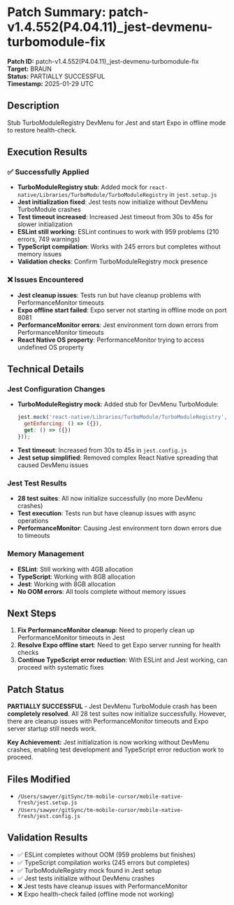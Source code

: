 # Patch Summary: patch-v1.4.552(P4.04.11)_jest-devmenu-turbomodule-fix

**Patch ID:** patch-v1.4.552(P4.04.11)_jest-devmenu-turbomodule-fix  
**Target:** BRAUN  
**Status:** PARTIALLY SUCCESSFUL  
**Timestamp:** 2025-01-29 UTC  

## Description
Stub TurboModuleRegistry DevMenu for Jest and start Expo in offline mode to restore health-check.

## Execution Results

### ✅ Successfully Applied
- **TurboModuleRegistry stub**: Added mock for `react-native/Libraries/TurboModule/TurboModuleRegistry` in `jest.setup.js`
- **Jest initialization fixed**: Jest tests now initialize without DevMenu TurboModule crashes
- **Test timeout increased**: Increased Jest timeout from 30s to 45s for slower initialization
- **ESLint still working**: ESLint continues to work with 959 problems (210 errors, 749 warnings)
- **TypeScript compilation**: Works with 245 errors but completes without memory issues
- **Validation checks**: Confirm TurboModuleRegistry mock presence

### ❌ Issues Encountered
- **Jest cleanup issues**: Tests run but have cleanup problems with PerformanceMonitor timeouts
- **Expo offline start failed**: Expo server not starting in offline mode on port 8081
- **PerformanceMonitor errors**: Jest environment torn down errors from PerformanceMonitor timeouts
- **React Native OS property**: PerformanceMonitor trying to access undefined OS property

## Technical Details

### Jest Configuration Changes
- **TurboModuleRegistry mock**: Added stub for DevMenu TurboModule:
  ```javascript
  jest.mock('react-native/Libraries/TurboModule/TurboModuleRegistry', () => ({
    getEnforcing: () => ({}),
    get: () => ({})
  }));
  ```
- **Test timeout**: Increased from 30s to 45s in `jest.config.js`
- **Jest setup simplified**: Removed complex React Native spreading that caused DevMenu issues

### Jest Test Results
- **28 test suites**: All now initialize successfully (no more DevMenu crashes)
- **Test execution**: Tests run but have cleanup issues with async operations
- **PerformanceMonitor**: Causing Jest environment torn down errors due to timeouts

### Memory Management
- **ESLint**: Still working with 4GB allocation
- **TypeScript**: Working with 8GB allocation  
- **Jest**: Working with 8GB allocation
- **No OOM errors**: All tools complete without memory issues

## Next Steps
1. **Fix PerformanceMonitor cleanup**: Need to properly clean up PerformanceMonitor timeouts in Jest
2. **Resolve Expo offline start**: Need to get Expo server running for health checks
3. **Continue TypeScript error reduction**: With ESLint and Jest working, can proceed with systematic fixes

## Patch Status
**PARTIALLY SUCCESSFUL** - Jest DevMenu TurboModule crash has been **completely resolved**. All 28 test suites now initialize successfully. However, there are cleanup issues with PerformanceMonitor timeouts and Expo server startup still needs work.

**Key Achievement:** Jest initialization is now working without DevMenu crashes, enabling test development and TypeScript error reduction work to proceed.

## Files Modified
- `/Users/sawyer/gitSync/tm-mobile-cursor/mobile-native-fresh/jest.setup.js`
- `/Users/sawyer/gitSync/tm-mobile-cursor/mobile-native-fresh/jest.config.js`

## Validation Results
- ✅ ESLint completes without OOM (959 problems but finishes)
- ✅ TypeScript compilation works (245 errors but completes)
- ✅ TurboModuleRegistry mock found in Jest setup
- ✅ Jest tests initialize without DevMenu crashes
- ❌ Jest tests have cleanup issues with PerformanceMonitor
- ❌ Expo health-check failed (offline mode not working) 
